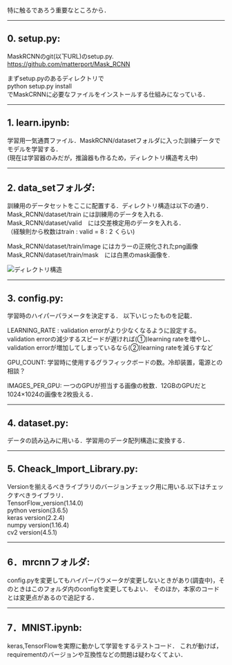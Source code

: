 特に触るであろう重要なところから．
*********************************************************************************************************
## 0. setup.py:  
MaskRCNNのgit(以下URL)のsetup.py.  
https://github.com/matterport/Mask_RCNN  

まずsetup.pyのあるディレクトリで  
python setup.py install  
でMaskCRNNに必要なファイルをインストールする仕組みになっている．

*********************************************************************************************************
## 1. learn.ipynb:  
学習用一気通貫ファイル．MaskRCNN/datasetフォルダに入った訓練データでモデルを学習する．  
(現在は学習器のみだが，推論器も作るため，ディレクトリ構造考え中)  

*********************************************************************************************************
## 2. data_setフォルダ:  
訓練用のデータセットをここに配置する．ディレクトリ構造は以下の通り．  
Mask_RCNN/dataset/train には訓練用のデータを入れる.  
Mask_RCNN/dataset/valid　には交差検定用のデータを入れる．  
（経験則から枚数はtrain : valid = 8 : 2 くらい)  

Mask_RCNN/dataset/train/image にはカラーの正規化されたpng画像  
Mask_RCNN/dataset/train/mask　には白黒のmask画像を.  

![ディレクトリ構造](https://user-images.githubusercontent.com/43159778/113986171-e67eab00-9887-11eb-8085-36840333c3dd.png)

*********************************************************************************************************
## 3. config.py:  
学習時のハイパーパラメータを決定する． 以下いじったものを記載．

LEARNING_RATE :
    validation errorがより少なくなるように設定する。  
    validation errorの減少するスピードが遅ければ(①)learning rateを増やし、  
    validation errorが増加してしまっているなら(②)learning rateを減らすなど  

GPU_COUNT:
    学習時に使用するグラフィックボードの数。冷却装置，電源との相談？

IMAGES_PER_GPU:
    一つのGPUが担当する画像の枚数．12GBのGPUだと1024×1024の画像を2枚扱える．
    
*********************************************************************************************************
## 4. dataset.py:   
データの読み込みに用いる．学習用のデータ配列構造に変換する．

*********************************************************************************************************
## 5. Cheack_Import_Library.py:   
Versionを揃えるべきライブラリのバージョンチェック用に用いる.以下はチェックすべきライブラリ．  
TensorFlow_version(1.14.0)  
python version(3.6.5)  
keras version(2.2.4)  
numpy version(1.16.4)  
cv2 version(4.5.1)  

*********************************************************************************************************
## 6．mrcnnフォルダ: 
config.pyを変更してもハイパーパラメータが変更しないときがあり(調査中)，そのときはこのフォルダ内のconfigを変更してもよい．
そのほか，本家のコードとは変更点があるので追記する．

*********************************************************************************************************
## 7．MNIST.ipynb:   
keras,TensorFlowを実際に動かして学習をするテストコード．
これが動けば，requirementのバージョンや互換性などの問題は疑わなくてよい．


